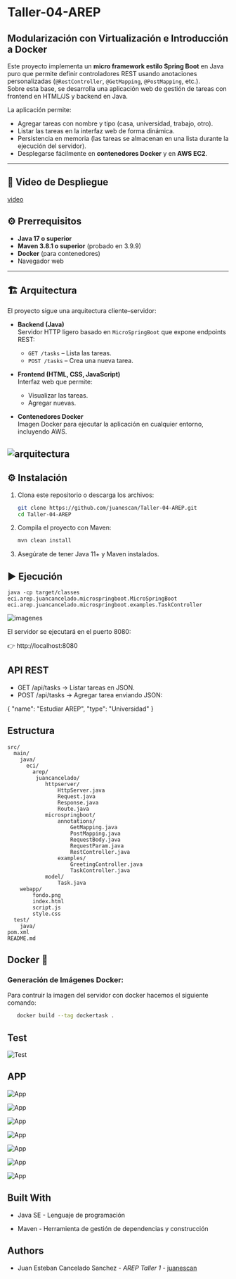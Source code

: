 # Taller-04-AREP

## Modularización con Virtualización e Introducción a Docker

Este proyecto implementa un **micro framework estilo Spring Boot** en Java puro que permite definir controladores REST usando anotaciones personalizadas (`@RestController`, `@GetMapping`, `@PostMapping`, etc.).  
Sobre esta base, se desarrolla una aplicación web de gestión de tareas con frontend en HTML/JS y backend en Java.

La aplicación permite:

- Agregar tareas con nombre y tipo (casa, universidad, trabajo, otro).  
- Listar las tareas en la interfaz web de forma dinámica.  
- Persistencia en memoria (las tareas se almacenan en una lista durante la ejecución del servidor).
- Desplegarse fácilmente en **contenedores Docker** y en **AWS EC2**.  

---

## 🚀 Video de Despliegue

[video](https://github.com/user-attachments/assets/56775e7b-e2a5-4d94-ac91-100dcd3c80a7)


## ⚙️ Prerrequisitos

- **Java 17 o superior**  
- **Maven 3.8.1 o superior** (probado en 3.9.9)  
- **Docker** (para contenedores)
- Navegador web

---

## 🏗 Arquitectura

El proyecto sigue una arquitectura cliente–servidor:

- **Backend (Java)**  
  Servidor HTTP ligero basado en `MicroSpringBoot` que expone endpoints REST:
  - `GET /tasks` – Lista las tareas.
  - `POST /tasks` – Crea una nueva tarea.
  
- **Frontend (HTML, CSS, JavaScript)**  
  Interfaz web que permite:
  - Visualizar las tareas.
  - Agregar nuevas.

- **Contenedores Docker**  
  Imagen Docker para ejecutar la aplicación en cualquier entorno, incluyendo AWS.

![arquitectura](/imagenes/Arquitectura.png)
---

## ⚙️ Instalación

1. Clona este repositorio o descarga los archivos:  
   ```bash
   git clone https://github.com/juanescan/Taller-04-AREP.git
   cd Taller-04-AREP

2. Compila el proyecto con Maven:
    ```bash
   mvn clean install
3. Asegúrate de tener Java 11+ y Maven instalados.
## ▶️️ Ejecución

    java -cp target/classes eci.arep.juancancelado.microspringboot.MicroSpringBoot eci.arep.juancancelado.microspringboot.examples.TaskController 

![imagenes](/imagenes/Taller3.png)

El servidor se ejecutará en el puerto 8080:

👉 http://localhost:8080

## API REST

- GET /api/tasks → Listar tareas en JSON.
- POST /api/tasks → Agregar tarea enviando JSON:

{
  "name": "Estudiar AREP",
  "type": "Universidad"
}

## Estructura

```
src/
  main/
    java/
      eci/
        arep/
         juancancelado/ 
            httpserver/
                HttpServer.java
                Request.java
                Response.java
                Route.java
            microspringboot/
                annotations/
                    GetMapping.java
                    PostMapping.java
                    RequestBody.java
                    RequestParam.java
                    RestController.java
                examples/
                    GreetingController.java
                    TaskController.java
            model/
                Task.java
    webapp/
        fondo.png
        index.html
        script.js
        style.css
  test/
    java/
pom.xml
README.md

```

## Docker 🐳

### Generación de Imágenes Docker:

Para contruir la imagen del servidor con docker hacemos el siguiente comando:

```bash
   docker build --tag dockertask .
   ```

## Test

![Test](/imagenes/testT3.png)

## APP

![App](/imagenes/APP1.png)

![App](/imagenes/APP2.png)

![App](/imagenes/APP3.png)

![App](/imagenes/APP4.png) 

![App](/imagenes/APP5.png) 

![App](/imagenes/APP6.png)

![App](/imagenes/APP7.png)

## Built With

- Java SE - Lenguaje de programación

- Maven - Herramienta de gestión de dependencias y construcción

## Authors 
- Juan Esteban Cancelado Sanchez - *AREP* *Taller 1* - [juanescan](https://github.com/juanescan)